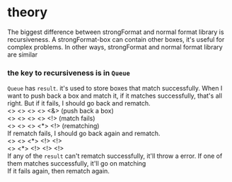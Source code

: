# theory
The biggest difference between strongFormat and normal format library is recursiveness. 
A strongFormat-box can contain other boxes, it's useful for complex problems. 
In other ways, strongFormat and normal format library are similar  
### **the key to recursiveness is in `Queue`**
`Queue` has `result`. it's used to store boxes that match successfully. 
When I want to push back a box and match it, if it matches successfully, that's all right.
But if it fails, I should go back and rematch.  
<>	<>	<>	<>	<&>
(push back a box)  
<>	<>	<>	<>	<!>
(match fails)   
<>	<>	<>	<\*> <!>
(rematching)  
If rematch fails, I should go back again and rematch.  
<>	<>	<\*>	<!>	<!>  
<>	<\*>	<!>	<!>	<!>  
If any of the `result` can't rematch successfully, it'll throw a error. 
If one of them matches successfully, it'll go on matching  
If it fails again, then rematch again. 